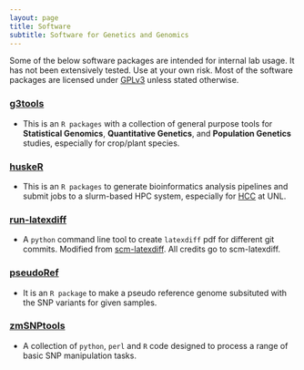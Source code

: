 ```yaml
---
layout: page
title: Software
subtitle: Software for Genetics and Genomics
---
```


Some of the below software packages are intended for internal lab usage. It has not been extensively tested. Use at your own risk.
Most of the software packages are licensed under [GPLv3](https://www.gnu.org/licenses/quick-guide-gplv3.en.html) unless stated otherwise.

### [g3tools](http://jyanglab.com/g3tools/)
- This is an `R packages` with a collection of general purpose tools for **Statistical Genomics**, **Quantitative Genetics**, and **Population Genetics** studies, especially for crop/plant species. 

### [huskeR](http://jyanglab.com/huskeR/)
- This is an `R packages` to generate bioinformatics analysis pipelines and submit jobs to a slurm-based HPC system, especially for [HCC](https://hcc-docs.unl.edu/display/HCCDOC/HCC+Documentation) at UNL.


### [run-latexdiff](http://jyanglab.com/run-latexdiff/)
- A `python` command line tool to create `latexdiff` pdf for different git commits. Modified from [scm-latexdiff](https://bitbucket.org/paulhiemstra/scm-latexdiff/overview). All credits go to scm-latexdiff.

### [pseudoRef](http://jyanglab.com/pseudoRef/)
- It is an `R package` to make a pseudo reference genome subsituted with the SNP variants for given samples.

### [zmSNPtools](https://github.com/yangjl/zmSNPtools)
- A collection of `python`, `perl` and `R` code designed to process a range of basic SNP manipulation tasks.

